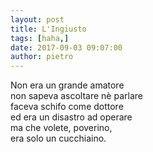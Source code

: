 ```yaml
---
layout: post
title: L'Ingiusto
tags: [haha,]
date: 2017-09-03 09:07:00
author: pietro
---
```

Non era un grande amatore<br/>non sapeva ascoltare nè parlare<br/>faceva schifo come dottore<br/>ed era un disastro ad operare<br/>ma che volete, poverino,<br/>era solo un cucchiaino.
